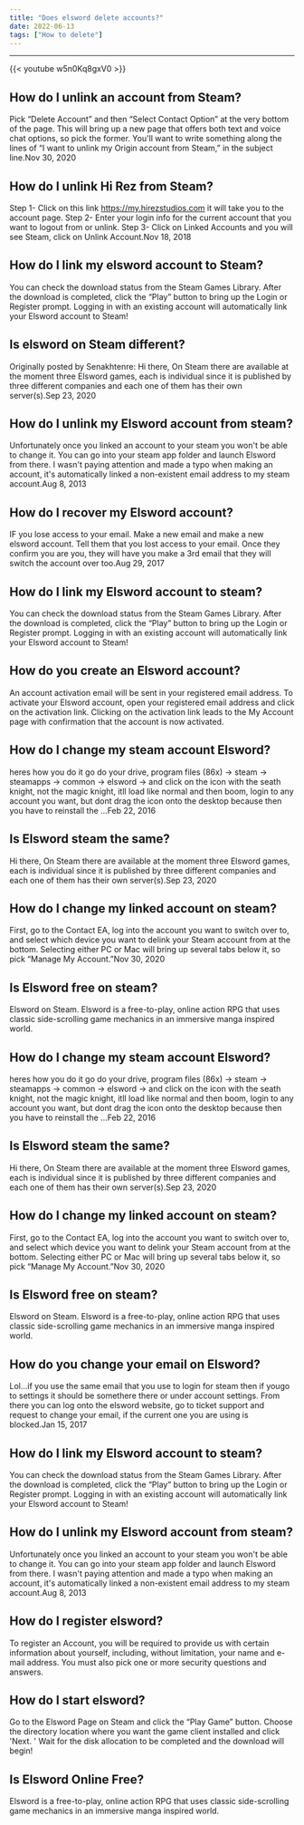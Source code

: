 ```yaml
---
title: "Does elsword delete accounts?"
date: 2022-06-13
tags: ["How to delete"]
---
```


---
{{< youtube w5n0Kq8gxV0 >}}
## How do I unlink an account from Steam?
Pick “Delete Account” and then “Select Contact Option” at the very bottom of the page. This will bring up a new page that offers both text and voice chat options, so pick the former. You'll want to write something along the lines of “I want to unlink my Origin account from Steam,” in the subject line.Nov 30, 2020

## How do I unlink Hi Rez from Steam?
Step 1- Click on this link https://my.hirezstudios.com it will take you to the account page. Step 2- Enter your login info for the current account that you want to logout from or unlink. Step 3- Click on Linked Accounts and you will see Steam, click on Unlink Account.Nov 18, 2018

## How do I link my elsword account to Steam?
You can check the download status from the Steam Games Library. After the download is completed, click the “Play” button to bring up the Login or Register prompt. Logging in with an existing account will automatically link your Elsword account to Steam!

## Is elsword on Steam different?
Originally posted by Senakhtenre: Hi there, On Steam there are available at the moment three Elsword games, each is individual since it is published by three different companies and each one of them has their own server(s).Sep 23, 2020

## How do I unlink my Elsword account from steam?
Unfortunately once you linked an account to your steam you won't be able to change it. You can go into your steam app folder and launch Elsword from there. I wasn't paying attention and made a typo when making an account, it's automatically linked a non-existent email address to my steam account.Aug 8, 2013

## How do I recover my Elsword account?
IF you lose access to your email. Make a new email and make a new elsword account. Tell them that you lost access to your email. Once they confirm you are you, they will have you make a 3rd email that they will switch the account over too.Aug 29, 2017

## How do I link my Elsword account to steam?
You can check the download status from the Steam Games Library. After the download is completed, click the “Play” button to bring up the Login or Register prompt. Logging in with an existing account will automatically link your Elsword account to Steam!

## How do you create an Elsword account?
An account activation email will be sent in your registered email address. To activate your Elsword account, open your registered email address and click on the activation link. Clicking on the activation link leads to the My Account page with confirmation that the account is now activated.

## How do I change my steam account Elsword?
heres how you do it go do your drive, program files (86x) -> steam -> steamapps -> common -> elsword -> and click on the icon with the seath knight, not the magic knight, itll load like normal and then boom, login to any account you want, but dont drag the icon onto the desktop because then you have to reinstall the ...Feb 22, 2016

## Is Elsword steam the same?
Hi there, On Steam there are available at the moment three Elsword games, each is individual since it is published by three different companies and each one of them has their own server(s).Sep 23, 2020

## How do I change my linked account on steam?
First, go to the Contact EA, log into the account you want to switch over to, and select which device you want to delink your Steam account from at the bottom. Selecting either PC or Mac will bring up several tabs below it, so pick “Manage My Account.”Nov 30, 2020

## Is Elsword free on steam?
Elsword on Steam. Elsword is a free-to-play, online action RPG that uses classic side-scrolling game mechanics in an immersive manga inspired world.

## How do I change my steam account Elsword?
heres how you do it go do your drive, program files (86x) -> steam -> steamapps -> common -> elsword -> and click on the icon with the seath knight, not the magic knight, itll load like normal and then boom, login to any account you want, but dont drag the icon onto the desktop because then you have to reinstall the ...Feb 22, 2016

## Is Elsword steam the same?
Hi there, On Steam there are available at the moment three Elsword games, each is individual since it is published by three different companies and each one of them has their own server(s).Sep 23, 2020

## How do I change my linked account on steam?
First, go to the Contact EA, log into the account you want to switch over to, and select which device you want to delink your Steam account from at the bottom. Selecting either PC or Mac will bring up several tabs below it, so pick “Manage My Account.”Nov 30, 2020

## Is Elsword free on steam?
Elsword on Steam. Elsword is a free-to-play, online action RPG that uses classic side-scrolling game mechanics in an immersive manga inspired world.

## How do you change your email on Elsword?
Lol...if you use the same email that you use to login for steam then if yougo to settings it should be somethere there or under account settings. From there you can log onto the elsword website, go to ticket support and request to change your email, if the current one you are using is blocked.Jan 15, 2017

## How do I link my Elsword account to steam?
You can check the download status from the Steam Games Library. After the download is completed, click the “Play” button to bring up the Login or Register prompt. Logging in with an existing account will automatically link your Elsword account to Steam!

## How do I unlink my Elsword account from steam?
Unfortunately once you linked an account to your steam you won't be able to change it. You can go into your steam app folder and launch Elsword from there. I wasn't paying attention and made a typo when making an account, it's automatically linked a non-existent email address to my steam account.Aug 8, 2013

## How do I register elsword?
To register an Account, you will be required to provide us with certain information about yourself, including, without limitation, your name and e-mail address. You must also pick one or more security questions and answers.

## How do I start elsword?
Go to the Elsword Page on Steam and click the “Play Game” button. Choose the directory location where you want the game client installed and click 'Next. ' Wait for the disk allocation to be completed and the download will begin!

## Is Elsword Online Free?
Elsword is a free-to-play, online action RPG that uses classic side-scrolling game mechanics in an immersive manga inspired world.

